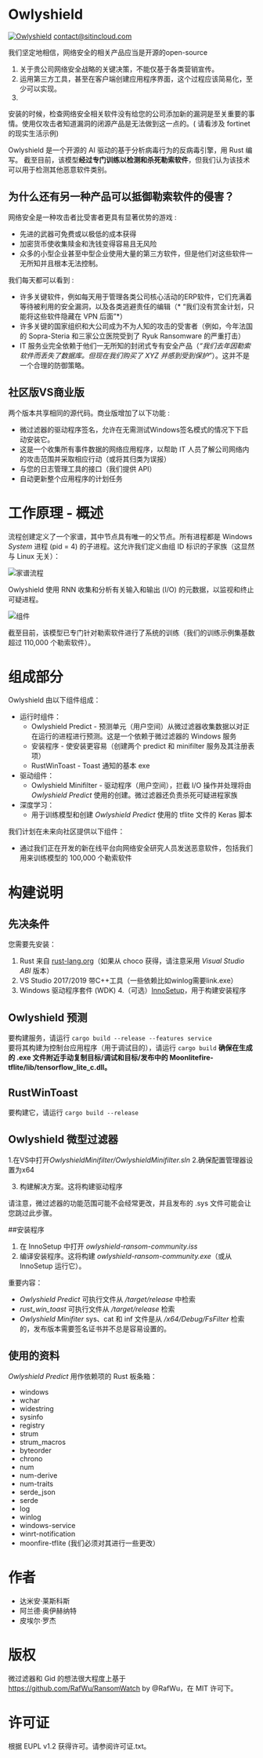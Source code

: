 # Owlyshield

[![Owlyshield](https://www.sitincloud.com/wp-content/uploads/2019/05/cropped-favicon_owlyshield-1.png)](https://www.sitincloud.com)
contact@sitincloud.com

我们坚定地相信，网络安全的相关产品应当是开源的open-source

1. 关于贵公司网络安全战略的关键决策，不能仅基于各类营销宣传。
2. 运用第三方工具，甚至在客户端创建应用程序界面，这个过程应该简易化，至少可以实现。
3.
安装的时候，检查网络安全相关软件没有给您的公司添加新的漏洞是至关重要的事情。使用仅攻击者知道漏洞的闭源产品是无法做到这一点的。(
请看涉及 fortinet 的现实生活示例)

Owlyshield 是一个开源的 AI 驱动的基于分析病毒行为的反病毒引擎，用 Rust 编写。
截至目前，该模型**经过专门训练以检测和杀死勒索软件**，但我们认为该技术可以用于检测其他恶意软件类别。

## 为什么还有另一种产品可以抵御勒索软件的侵害？

网络安全是一种攻击者比受害者更具有显著优势的游戏 :

* 先进的武器可免费或以极低的成本获得
* 加密货币使收集赎金和洗钱变得容易且无风险
* 众多的小型企业甚至中型企业使用大量的第三方软件，但是他们对这些软件一无所知并且根本无法控制。

我们每天都可以看到 :

* 许多关键软件，例如每天用于管理各类公司核心活动的ERP软件，它们充满着等待被利用的安全漏洞，以及各类逃避责任的编辑（*
  “我们没有赏金计划，只能将这些软件隐藏在 VPN 后面”*）
* 许多关键的国家组织和大公司成为不为人知的攻击的受害者（例如，今年法国的 Sopra-Steria 和三家公立医院受到了 Ryuk Ransomware
  的严重打击）
* IT 服务业完全依赖于他们一无所知的封闭式专有安全产品（*“我们去年因勒索软件而丢失了数据库。但现在我们购买了 *XYZ*
  并感到受到保护”*）。这并不是一个合理的防御策略。

## 社区版VS商业版

两个版本共享相同的源代码。商业版增加了以下功能 :

* 微过滤器的驱动程序签名，允许在无需测试Windows签名模式的情况下下启动安装它。
* 这是一个收集所有事件数据的网络应用程序，以帮助 IT 人员了解公司网络内的攻击范围并采取相应行动（或将其归类为误报）
* 与您的日志管理工具的接口（我们提供 API）
* 自动更新整个应用程序的计划任务

# 工作原理 - 概述

流程创建定义了一个家谱，其中节点具有唯一的父节点。所有进程都是 Windows *System* 进程 (pid = 4) 的子进程。这允许我们定义由组
ID 标识的子家族（这显然与 Linux 无关）：

![家谱流程](https://www.sitincloud.com/wp-content/uploads/2019/05/gid_trees.jpg)

Owlyshield 使用 RNN 收集和分析有关输入和输出 (I/O) 的元数据，以监视和终止可疑进程。

![组件](https://www.sitincloud.com/wp-content/uploads/2019/05/Architecture.jpg)

截至目前，该模型已专门针对勒索软件进行了系统的训练（我们的训练示例集基数超过 110,000 个勒索软件）。

# 组成部分

Owlyshield 由以下组件组成：

* 运行时组件：
    * Owlyshield Predict - 预测单元（用户空间）从微过滤器收集数据以对正在运行的进程进行预测。这是一个依赖于微过滤器的
      Windows 服务
    * 安装程序 - 使安装更容易（创建两个 predict 和 minifilter 服务及其注册表项）
    * RustWinToast - Toast 通知的基本 exe
* 驱动组件：
    * Owlyshield Minifilter - 驱动程序（用户空间），拦截 I/O 操作并处理将由 *Owlyshield Predict* 使用的创建。微过滤器还负责杀死可疑进程家族
* 深度学习：
    * 用于训练模型和创建 *Owlyshield Predict* 使用的 tflite 文件的 Keras 脚本

我们计划在未来向社区提供以下组件：

* 通过我们正在开发的新在线平台向网络安全研究人员发送恶意软件，包括我们用来训练模型的 100,000 个勒索软件

# 构建说明

## 先决条件

您需要先安装：

1. Rust 来自 [rust-lang.org](https://rust-lang.org)（如果从 choco 获得，请注意采用 *Visual Studio ABI* 版本）
2. VS Studio 2017/2019 带C++工具（一些依赖比如winlog需要link.exe）
3. Windows 驱动程序套件 (WDK)
   4.（可选）[InnoSetup](https://jrsoftware.org/isdl.php)，用于构建安装程序

## Owlyshield 预测

要构建服务，请运行 ```cargo build --release --features service```
<br/>
要将其构建为控制台应用程序（用于调试目的），请运行 ```cargo build```
**确保在生成的 .exe 文件附近手动复制目标/调试和目标/发布中的 Moonlitefire-tflite/lib/tensorflow_lite_c.dll。**

## RustWinToast

要构建它，请运行 ```cargo build --release```

## Owlyshield 微型过滤器

1.在VS中打开*OwlyshieldMinifilter/OwlyshieldMinifilter.sln*
2.确保配置管理器设置为x64

3. 构建解决方案。这将构建驱动程序

请注意，微过滤器的功能范围可能不会经常更改，并且发布的 .sys 文件可能会让您跳过此步骤。

##安装程序

1. 在 InnoSetup 中打开 *owlyshield-ransom-community.iss*
2. 编译安装程序。这将构建 *owlyshield-ransom-community.exe*（或从 InnoSetup 运行它）。

重要内容：

* *Owlyshield Predict* 可执行文件从 */target/release* 中检索
* *rust_win_toast* 可执行文件从 */target/release* 检索
* *Owlyshield Minifiter* sys、cat 和 inf 文件是从 */x64/Debug/FsFilter* 检索的，发布版本需要签名证书并不总是容易设置的。

## 使用的资料

*Owlyshield Predict* 用作依赖项的 Rust 板条箱：

- windows
- wchar
- widestring
- sysinfo
- registry
- strum
- strum_macros
- byteorder
- chrono
- num
- num-derive
- num-traits
- serde_json
- serde
- log
- winlog
- windows-service
- winrt-notification
- moonfire-tflite (我们必须对其进行一些更改）

# 作者

* 达米安·莱斯科斯
* 阿兰德·奥伊赫纳特
* 皮埃尔·罗杰

# 版权

微过滤器和 Gid 的想法很大程度上基于
https://github.com/RafWu/RansomWatch by @RafWu，在 MIT 许可下。

# 许可证

根据 EUPL v1.2 获得许可。请参阅许可证.txt。